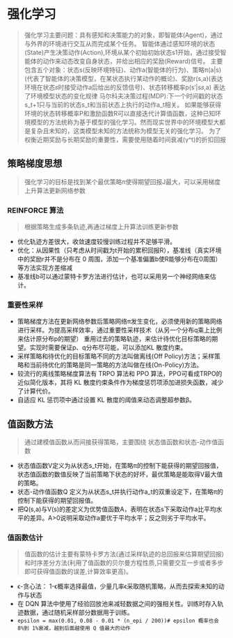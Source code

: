 # 强化学习
> 强化学习主要问题：具有感知和决策能力的对象，即智能体(Agent)，通过与外界的环境进行交互从而完成某个任务。
> 智能体通过感知环境的状态(State)产生决策动作(Action),环境从某个初始初始状态s1开始，通过接受智能体的动作来动态改变自身状态，并给出相应的奖励(Reward)信号。
> 主要包含五个对象：状态s(反映环境特征)、动作a(智能体的行为)、策略π(a|s) (代表了智能体的决策模型，在某状态执行某动作的概论)、奖励r(s,a)(表达环境在状态𝑠时接受动作𝑎后给出的反馈信号)、状态转移概率p(s′|s𝑠,a) 表达了环境模型状态的变化规律
> 马尔科夫决策过程(MDP):下一个时间戳的状态s_t+1只与当前的状态s_t和当前状态上执行的动作a_t相关。 如果能够获得环境的状态转移概率P和激励函数R可以直接迭代计算值函数，这种已知环境模型的方法统称为基于模型的强化学习。然而现实世界中的环境模型大都是复杂且未知的，这类模型未知的方法统称为模型无关的强化学习。
> 为了权衡近期奖励与长期奖励的重要性，需要使用随着时间衰减(γ^t)的折扣回报

## 策略梯度思想
> 强化学习的目标是找到某个最优策略π使得期望回报J最大，可以采用梯度上升算法更新网络参数

### REINFORCE 算法
> 根据策略生成多条轨迹,再通过梯度上升算法训练更新参数
+ 优化轨迹方差很大，收敛速度较慢训练过程并不足够平滑。
+ 优化：从因果性（只考虑从时间戳为t开始的累积回报R），基准线（真实环境中的奖励r并不是分布在 0 周围，添加一个基准偏置b使R能够分布在0周围）等方法实现方差缩减
+ 基准线b可以通过蒙特卡罗方法进行估计，也可以采用另一个神经网络来估计。

### 重要性采样
+ 策略梯度方法在更新网络参数后策略网络π发生变化，必须使用新的策略网络进行采样。为提高采样效率，通过重要性采样技术（从另一个分布q乘上比例来估计原分布p的期望） 重用过去的策略轨迹，来估计待优化目标策略的期望。实现时需要保证p、q分布尽可能，可以添加KL 散度约束。
+ 采样策略和待优化的目标策略不同的方法叫做离线(Off Policy)方法；采样策略和当前待优化的策略是同一策略的方法叫做在线(On-Policy)方法。
+ 较流行的离线策略梯度算法有 TRPO 算法和 PPO 算法，PPO可看成TRPO的近似简化版本，其将 KL 散度约束条件作为梯度惩罚项添加进损失函数，减少了计算代价。
+ 自适应 KL 惩罚项中通过设置 KL 散度的阈值来动态调整超参数β。

## 值函数方法
> 通过建模值函数从而间接获得策略，主要围绕 状态值函数和状态-动作值函数
+ 状态值函数V定义为从状态s_t开始，在策略π的控制下能获得的期望回报值，状态值函数的数值反映了当前策略下状态的好坏，最优策略是能取得V最大值的策略。
+ 状态-动作值函数Q 定义为从状态s_t并执行动作a_t的双重设定下，在策略π的控制下能获得的期望回报值。
+ 把Q(s,a)与V(s)的差定义为优势值函数A，表明在状态s下采取动作a比平均水平的差异。A>0说明采取动作a要优于平均水平；反之则劣于平均水平。

### 值函数估计
> 值函数的估计主要有蒙特卡罗方法(通过采样轨迹的总回报来估算期望回报)和时序差分方法(利用了值函数的贝尔曼方程性质,只需要交互一步或者多步即可获得值函数的误差,计算效率更高)。
+ ϵ-贪心法： 1-ϵ概率选择最值，少量几率ϵ采取随机策略，从而去探索未知的动作与状态
+ 在 DQN 算法中使用了经验回放池来减轻数据之间的强相关性。训练时存入轨迹数据，通过随机采样部分数据用于训练。
+ `epsilon = max(0.01, 0.08 - 0.01 * (n_epi / 200))# epsilon 概率也会 8%到 1%衰减，越到后面越使用 Q 值最大的动作`


